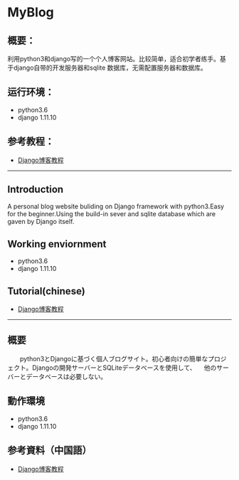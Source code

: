 # MyBlog
## 概要：
  利用python3和django写的一个个人博客网站。比较简单，适合初学者练手。基于django自带的开发服务器和sqlite
  数据库，无需配置服务器和数据库。
  
## 运行环境：
  - python3.6
  - django 1.11.10
  
## 参考教程：
  - [Django博客教程](https://www.zmrenwu.com/post/2/ "django博客教程")
  


----------



## Introduction
   A personal blog website buliding on Django framework with python3.Easy for the beginner.Using 
   the build-in sever and sqlite database which are gaven by Django itself.
   
## Working enviornment
  - python3.6
  - django 1.11.10
  
## Tutorial(chinese)
  - [Django博客教程](https://www.zmrenwu.com/post/2/ "django博客教程")
  
 
 
------------ 
 
 
 
## 概要
　　python3とDjangoに基づく個人ブログサイト。初心者向けの簡単なプロジェクト。Djangoの開発サーバーとSQLiteデータベースを使用して、
  　他のサーバーとデータベースは必要しない。
   
## 動作環境
  - python3.6
  - django 1.11.10
  
## 参考資料（中国語）
- [Django博客教程](https://www.zmrenwu.com/post/2/ "django博客教程")



